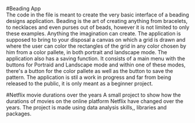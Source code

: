 #Beading App  
The code in the file is meant to create the very basic interface of a beading designs application. 
Beading is the art of creating anything from bracelets, to necklaces and even purses out of beads, however it is not limited to only these examples. Anything the imagination can create. 
The application is supposed to bring to your disposal a canvas on which a grid is drawn and where the user can color the rectangles of the grid in any color chosen by him from a color pallete, in both portrait and landscape mode. 
The application also has a saving function. 
It consists of a main menu with the buttons for Portraid and Landscape mode and within one of these modes, there's a button for the color pallete as well as the button to save the pattern. 
The application is stil a work in progress and far from being released to the public, it is only meant as a beginner project. 


#Netflix movie durations over the years 
A small project to show how the durations of movies on the online platform Netflix have changed over the years. 
The project is made using data analysis skills,, libraries and packages. 
